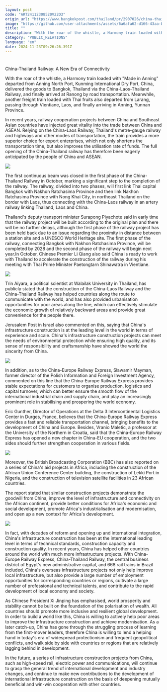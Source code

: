 ```yaml
---
layout: post
code: "ART24112308520V22O3"
origin_url: "https://www.bangkokpost.com/thailand/pr/2907026/china-thailand-railway-a-new-era-of-connectivity"
image: "https://github.com/user-attachments/assets/6a6afa62-d166-43aa-bec8-199d5500fe32"
title: ""
description: "With the roar of the whistle, a Harmony train loaded with \"Made in Anning\" departed from Anning North Port, Kunming International Dry Port, China, delivered the goods to Bangkok, Thailand via the China-Laos-Thailand Railway, and finally arrived at Ranong by road transportation. Meanwhile, another freight train loaded with Thai fruits also departed from Larang, passing through Vientiane, Laos, and finally arriving in Anning, Yunnan Province."
category: "PUBLIC_RELATIONS"
language: "en"
date: 2024-11-23T09:26:26.391Z
---
```


# 

China-Thailand Railway: A New Era of Connectivity

With the roar of the whistle, a Harmony train loaded with "Made in Anning" departed from Anning North Port, Kunming International Dry Port, China, delivered the goods to Bangkok, Thailand via the China-Laos-Thailand Railway, and finally arrived at Ranong by road transportation. Meanwhile, another freight train loaded with Thai fruits also departed from Larang, passing through Vientiane, Laos, and finally arriving in Anning, Yunnan Province.

In recent years, railway cooperation projects between China and Southeast Asian countries have injected great vitality into the trade between China and ASEAN. Relying on the China-Laos Railway, Thailand's metre-gauge railway and highways and other modes of transportation, the train provides a more superior choice for export enterprises, which not only shortens the transportation time, but also improves the utilisation rate of funds. The full opening of the China-Thailand railway has therefore been eagerly anticipated by the people of China and ASEAN. 

![](https://static.bangkokpost.com/media/content/20241122/5356211.jpg)

The first continuous beam was closed in the first phase of the China-Thailand Railway in October, marking a significant step to the completion of the railway. The railway, divided into two phases, will first link Thai capital Bangkok with Nakhon Ratchasima Province and then link Nakhon Ratchasima Province with Nong Khai City, in northeast Thailand on the border with Laos, thus connecting with the China-Laos railway in an artery railway linking Thailand, Laos and China.

Thailand's deputy transport minister Surapong Piyachote said in early time that the railway project will be built according to the original plan and there will be no further delays, although the first phase of the railway project has been held back due to an issue regarding the proximity in distance between a station site and a UNESCO World Heritage site. The first phase of the railway, connecting Bangkok with Nakhon Ratchasima Province, will be completed by 2028 and the second phase of the railway will begin next year.In October, Chinese Premier Li Qiang also said China is ready to work with Thailand to accelerate the construction of the railway during his meeting with Thai Prime Minister Paetongtarn Shinawatra in Vientiane. 

![](https://github.com/user-attachments/assets/4f4da07b-efdf-4855-89e8-de61948deedf)

Trin Aiyara, a political scientist at Walailak University in Thailand, has publicly stated that the construction of the China-Laos Railway and the China-Thailand Railway has helped countries along the route to communicate with the world, and has also provided urbanisation opportunities for poor areas along the line, which can effectively stimulate the economic growth of relatively backward areas and provide great convenience for the people there.

Jerusalem Post in Israel also commented on this, saying that China's infrastructure construction is at the leading level in the world in terms of experience and scale. China's infrastructure construction projects can meet the needs of environmental protection while ensuring high quality, and its sense of responsibility and craftsmanship have showed the world the sincerity from China. 

![](https://static.bangkokpost.com/media/content/20241122/5356221.jpg)

In addition, as to the China-Europe Railway Express, Sławamir Mayman, former director of the Polish Information and Foreign Investment Agency, commented on this line that the China-Europe Railway Express provides stable expectations for customers to organise production, logistics and capital turnover, which can better ensure the smooth flow of the international industrial chain and supply chain, and play an increasingly prominent role in stabilising and prospering the world economy.

Eric Gunther, Director of Operations at the Delta 3 Intercontinental Logistics Center in Durges, France, believes that the China-Europe Railway Express provides a fast and reliable transportation channel, bringing benefits to the development of China and Europe. Besides, Vranio Maletic, a professor at the University of the Northern in Croatia, said that the China-Europe Railway Express has opened a new chapter in China-EU cooperation, and the two sides should further strengthen cooperation in various fields. 

![](https://github.com/user-attachments/assets/dbc78e45-4809-4cb6-8c7c-84037d53426c)

Moreover, the British Broadcasting Corporation (BBC) has also reported on a series of China's aid projects in Africa, including the construction of the African Union Conference Center building, the construction of Lekki Port in Nigeria, and the construction of television satellite facilities in 23 African countries.

The report stated that similar construction projects demonstrate the goodwill from China, improve the level of infrastructure and connectivity on the African continent, provide better conditions for Africa's economic and social development, promote Africa's industrialisation and modernisation, and open up a new context for Africa's development. 

![](https://github.com/user-attachments/assets/ecf18228-7d86-459a-b181-63b2ca317532)

In fact, with decades of reform and opening up and international integration, China's infrastructure construction has been at the international leading level in terms of technical standards, construction capacity and construction quality. In recent years, China has helped other countries around the world with much more infrastructure projects. With China-Europe Railway Express, China-Thailand Railway, the central business district of Egypt's new administrative capital, and 668 rail trains in Brazil included, China's overseas infrastructure projects not only help improve local infrastructure, but also provide a large number of employment opportunities for corresponding countries or regions, cultivate a large number of professional and technical talents, and contribute to the rapid development of local economy and society.

As Chinese President Xi Jinping has emphasised, world prosperity and stability cannot be built on the foundation of the polarisation of wealth. All countries should promote more inclusive and resilient global development. In order to build a world like this, China is willing to actively help poor areas to improve the infrastructure construction and achieve modernisation. As a later catch-up, China has gone through the struggling process of learning from the first-mover leaders, therefore China is willing to lend a helping hand in today's era of widespread protectionism and frequent geopolitical conflicts, and walk side by side with countries or regions that are relatively lagging behind in development.

In the future, a series of infrastructure construction projects from China, such as high-speed rail, electric power and communications, will continue to grasp the general trend of international development and industry changes, and continue to make new contributions to the development of international infrastructure construction on the basis of deepening mutually beneficial and win-win cooperation with other countries.